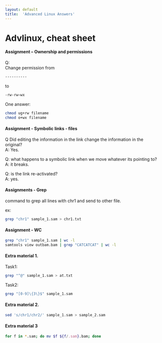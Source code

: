 ```yaml
---
layout: default
title:  'Advanced Linux Answers'
---
```


# Advlinux, cheat sheet

#### Assignment – Ownership and permissions

Q:  
Change permission from 

```bash
----------
```

to

```bash
-rw-rw—wx
```

One answer:

```bash
chmod ug+rw filename  
chmod o+wx filename  
```

#### Assignment - Symbolic links - files
Q Did editing the information in the link change the information in the original?  
A: Yes.

Q: what happens to a symbolic link when we move whatever its pointing to?  
A: it breaks.

Q: is the link re-activated?  
A: yes.

#### Assignments - Grep
command to grep all lines with chr1 and send to other file.

ex:

```bash
grep "chr1" sample_1.sam > chr1.txt
```

#### Assignment - WC

```bash
grep "chr1" sample_1.sam | wc -l
samtools view outbam.bam | grep "CATCATCAT" | wc -l
```

#### Extra material 1.
Task1:

```bash
grep "^@" sample_1.sam > at.txt
```

Task2:

```bash
grep "[0-9]\{3\}$" sample_1.sam
```

#### Extra material 2.

```bash
sed 's/chr1/chr2/' sample_1.sam > sample_2.sam
```

#### Extra material 3

```bash
for f in *.sam; do mv $f ${f/.sam}.bam; done
```
